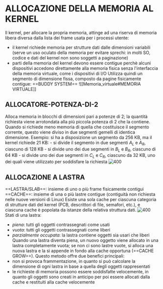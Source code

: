 # ALLOCAZIONE DELLA MEMORIA AL KERNEL
Il kernel, per allocare la propria memoria, attinge ad una riserva di memoria libera diversa dalla lista dei frame usata per i processi utente:
- il kernel richiede memoria per strutture dati dalle dimensioni variabili (serve un uso oculato della memoria per evitare sprechi: in molti SO, codice e dati del kernel non sono soggetti a paginazione)
- parti della memoria del kernel devono essere contigue perchè alcuni dispositivi accedono direttamente alla memoria fisica senza l'interfaccia della memoria virtuale, come i dispositivi di I/O
Utilizza quindi un segmento di dimensione fissa, composto da pagine fisicamente contigue: ==BUDDY SYSTEM==
![[Memoria_virtuale#MEMORIA VIRTUALE]]

## ALLOCATORE-POTENZA-DI-2
Alloca memoria in blocchi di dimensioni pari a potenze di 2; la quantità richiesta viene arrotondata alla più piccola potenza di 2 che la contiene.
Quando si richiede meno memoria di quella che costituisce il segmento corrente, questo viene diviso in due segmenti gemelli di identica dimensione.
Esempio:
	si ha a disposizione un segmento da 256 KB, ma il kernel richiede 21 KB:
	- si divide il segmento in due segmenti $A_{L}$ e $A_{R}$, ciascuno di 128 KB
	- si divide uno dei due segmenti in $B_{L}$ e $B_{R}$, ciascuno di 64 KB
	- si divide uno dei due segmenti in $C_{L}$ e $C_{R}$, ciascuno da 32 KB, uno dei quali viene utilizzato per soddisfare la richiesta
![400](allocatore_potenza_2.png)

## ALLOCAZIONE A LASTRA
==LASTRA/SLAB==: insieme di uno o più frame fisicamente contigui
==CACHE==: insieme di una o più lastre contigue (contiguità non richiesta nelle nuove versioni di Linux)
Esiste una sola cache per ciascuna categoria di strutture dati del kernel (PCB, descrittori di file, semafori, etc.), e ciascuna cache è popolata da istanze della relativa struttura dati.
![400](allocazione_lastra.png)
Stati di una lastra:
- _piena_: tutti gli oggetti contrassegnati come usati
- _vuota_: tutti gli oggetti contrassegnati come liberi
- _parzialmente occupata_: la lastra contiene oggetti sia usari che liberi
Quando una lastra diventa piena, un nuovo oggetto viene allocato in una lastra completamente vuota; se non ci sono lastre vuote, si alloca una nuova lastra e la si appende in fondo alla cache opportuna (==CACHE GROW==).
Questo metodo offre due benefici principali:
- non si provoca frammentazione, in quanto si può calcolare la dimensione di ogni lastra in base a quella degli oggetti rappresentati
- le richieste di memoria possono essere soddisfatte velocemente, in quanto gli oggetti sono creati in anticipo per poi essere allocati dalla cache e restituiti alla cache velocemente